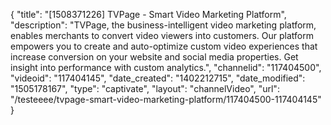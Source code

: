 {
    "title": "[1508371226] TVPage - Smart Video Marketing Platform",
    "description": "TVPage, the business-intelligent video marketing platform, enables merchants to convert video viewers into customers. Our platform empowers you to create and auto-optimize custom video experiences that increase conversion on your website and social media properties. Get insight into performance with custom analytics.",
    "channelid": "117404500",
    "videoid": "117404145",
    "date_created": "1402212715",
    "date_modified": "1505178167",
    "type": "captivate",
    "layout": "channelVideo",
    "url": "\/testeeee\/tvpage-smart-video-marketing-platform\/117404500-117404145"
}
